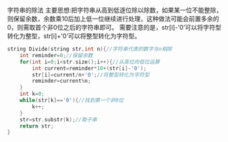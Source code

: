 字符串的除法
主要思想:把字符串从高到低逐位除以除数，如果某一位不能整除，则保留余数，余数乘10后加上低一位继续进行处理，这种做法可能会前置多余的0，则需取首个非0位之后的字符串即可。
需要注意的是，str[i]-'0’可以将字符型转化为整型，str[i]+'0’可以将整型转化为字符型。

```c
string Divide(string str,int n){//字符串代表的数字与n相除
    int reminder=0;//保留余数
    for(int i=0;i<str.size();i++){//从高位向低位运算
        int current=reminder*10+(str[i]-'0');
        str[i]=current/n+'0';//将整型转化为字符型
        reminder=current%n;
    }
    int k=0;
    while(str[k]=='0'){//找到第一个非0位
        k++;
    }
    str=str.substr(k);//取子串
    return str;
}

```

